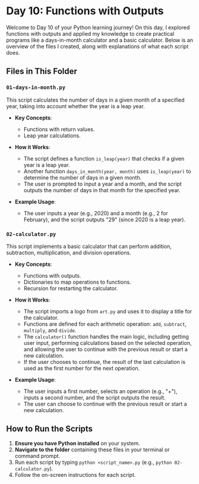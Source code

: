# Day 10: Functions with Outputs

Welcome to Day 10 of your Python learning journey! On this day, I explored functions with outputs and applied my knowledge to create practical programs like a days-in-month calculator and a basic calculator. Below is an overview of the files I created, along with explanations of what each script does.

## Files in This Folder

### `01-days-in-month.py`

This script calculates the number of days in a given month of a specified year, taking into account whether the year is a leap year.

- **Key Concepts**:
  - Functions with return values.
  - Leap year calculations.

- **How it Works**:
  - The script defines a function `is_leap(year)` that checks if a given year is a leap year.
  - Another function `days_in_month(year, month)` uses `is_leap(year)` to determine the number of days in a given month.
  - The user is prompted to input a year and a month, and the script outputs the number of days in that month for the specified year.

- **Example Usage**:
  - The user inputs a year (e.g., 2020) and a month (e.g., 2 for February), and the script outputs "29" (since 2020 is a leap year).

### `02-calculator.py`

This script implements a basic calculator that can perform addition, subtraction, multiplication, and division operations. 

- **Key Concepts**:
  - Functions with outputs.
  - Dictionaries to map operations to functions.
  - Recursion for restarting the calculator.

- **How it Works**:
  - The script imports a logo from `art.py` and uses it to display a title for the calculator.
  - Functions are defined for each arithmetic operation: `add`, `subtract`, `multiply`, and `divide`.
  - The `calculator()` function handles the main logic, including getting user input, performing calculations based on the selected operation, and allowing the user to continue with the previous result or start a new calculation.
  - If the user chooses to continue, the result of the last calculation is used as the first number for the next operation.

- **Example Usage**:
  - The user inputs a first number, selects an operation (e.g., "+"), inputs a second number, and the script outputs the result.
  - The user can choose to continue with the previous result or start a new calculation.


## How to Run the Scripts

1. **Ensure you have Python installed** on your system.
2. **Navigate to the folder** containing these files in your terminal or command prompt.
3. Run each script by typing `python <script_name>.py` (e.g., `python 02-calculator.py`).
4. Follow the on-screen instructions for each script.
